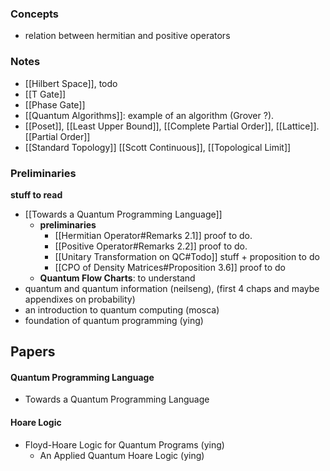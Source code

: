 ### Concepts
- relation between hermitian and positive operators
### Notes
- [[Hilbert Space]], todo
- [[T Gate]]
- [[Phase Gate]]
- [[Quantum Algorithms]]: example of an algorithm (Grover ?).
- [[Poset]], [[Least Upper Bound]], [[Complete Partial Order]], [[Lattice]]. [[Partial Order]]
- [[Standard Topology]] [[Scott Continuous]], [[Topological Limit]]
### Preliminaries
**stuff to read**
- [[Towards a Quantum Programming Language]]
	- **preliminaries**
		- [[Hermitian Operator#Remarks 2.1]] proof to do. 
		- [[Positive Operator#Remarks 2.2]] proof to do.
		- [[Unitary Transformation on QC#Todo]] stuff + proposition to do
		- [[CPO of Density Matrices#Proposition 3.6]] proof to do
	- **Quantum Flow Charts**: to understand
- quantum and quantum information (neilseng), (first 4 chaps and maybe appendixes on probability)
- an introduction to quantum computing (mosca)
- foundation of quantum programming (ying)
## Papers

#### Quantum Programming Language
- Towards a Quantum Programming Language
#### Hoare Logic
- Floyd-Hoare Logic for Quantum Programs (ying)
	- An Applied Quantum Hoare Logic (ying)
